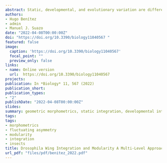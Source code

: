 ```yaml
---
abstract: Static, developmental, and evolutionary variation are different sources of morphological variation which can be quantified using morphometrics tools. In the present study we have carried out a comparative multiple level study of integration (i.e., static, developmental, and evolutionary) to acquire insight about the relationships that exist between different integration levels, as well as to better understand their involvement in the evolutionary processes related to the diversification of *Drosophila*’s wing shape. This approach was applied to analyse wing evolution in 59 species across the whole genus in a large dataset (~10,000 wings were studied). Static integration was analysed using principal component analysis, thus providing an integration measurement for overall wing shape. Developmental integration was studied between wing parts by using a partial least squares method between the anterior and posterior compartments of the wing. Evolutionary integration was analysed using independent contrasts. The present results show that all *Drosophila* species exhibit strong morphological integration at different levels. The strong integration and overall similarities observed at multiple integration levels suggest a shared mechanism underlying this variation, which could result as consequence of genetic drift acting on the wing shape of *Drosophila*.
authors:
- Hugo Benítez
- admin
- Manuel J. Suazo
date: "2022-04-08T00:00:00Z"
doi: "https://doi.org/10.3390/biology11040567 "
featured: false
image:
  caption: 'https://doi.org/10.3390/biology11040567'
  focal_point: ""
  preview_only: false
links:
- name: Online version
  url:  https://doi.org/10.3390/biology11040567 
projects:
publication: In *Biology* 11, 567 (2022)
publication_short: 
publication_types:
- "2"
publishDate: "2022-04-08T00:00:00Z"
slides: 
summary: geometric morphometrics, static integration, developmental integration, evolutionary integration, Drosophila, fluctuating asymmetry
tags:
tags:
- morphometrics
- fluctuating asymmetry
- modularity
- integration
- insects
title: Drosophila Wing Integration and Modularity A Multi-Level Approach to Understand the History of Morphological Structures
url_pdf: "files/pdf/benitez_2022.pdf"
---
```


